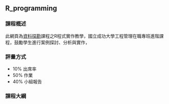 ## R_programming

### 課程概述
此網頁為[資料探勘](http://class-qry.acad.ncku.edu.tw/syllabus/online_display.php?syear=0105&sem=2&co_no=N061700&class_code)課程之R程式實作教學，國立成功大學工程管理在職專班進階課程，鼓勵學生進行案例探討、分析與實作，

### 評量方式
- 10% 出席率
- 50% 作業
- 40% 小組報告

### 課程大綱
